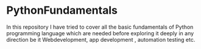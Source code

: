# PythonFundamentals
In this repository I have tried to cover all the basic fundamentals of Python programming language which are needed before exploring it deeply in any direction be
it Webdevelopment, app development , automation testing etc.
